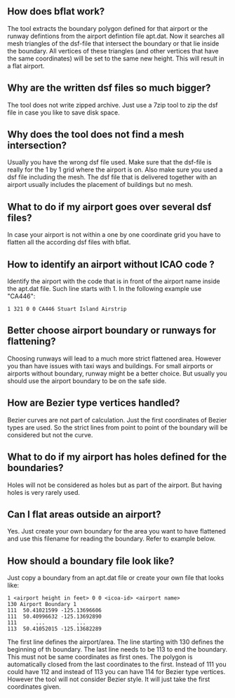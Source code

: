 ## How does bflat work?
The tool extracts the boundary polygon defined for that airport or the runway defintions from the airport defintion file apt.dat. 
Now it searches all mesh triangles of the dsf-file that intersect the boundary or that lie inside the boundary. 
All vertices of these triangles (and other vertices that have the same coordinates) will be set to the same new height. 
This will result in a flat airport.

## Why are the written dsf files so much bigger?
The tool does not write zipped archive. Just use a 7zip tool to zip the dsf file in case you like to save disk space.

## Why does the tool does not find a mesh intersection?
Usually you have the wrong dsf file used. Make sure that the dsf-file is really for the 1 by 1 grid where the airport is on. 
Also make sure you used a dsf file including the mesh. The dsf file that is delivered together with an airport usually
includes the placement of buildings but no mesh.

## What to do if my airport goes over several dsf files?
In case your airport is not within a one by one coordinate grid you have to flatten all the according dsf files with bflat.

## How to identify an airport without ICAO code ?
Identify the airport with the code that is in front of the airport name inside the apt.dat file. Such line starts  with 1. 
In the following example use "CA446":
```
1 321 0 0 CA446 Stuart Island Airstrip 
```

## Better choose airport boundary or runways for flattening?
Choosing runways will lead to a much more strict flattened area. However you than have issues with taxi ways and buildings.
For small airports or airports without boundary, runway might be a better choice. But usually you should use the airport
boundary to be on the safe side.

## How are Bezier type vertices handled?
Bezier curves are not part of calculation. Just the first coordinates of Bezier types are used. So the strict lines 
from point to point of the boundary will be considered but not the curve.

## What to do if my airport has holes defined for the boundaries?
Holes will not be considered as holes but as part of the airport. But having holes is very rarely used.

## Can I flat areas outside an airport?
Yes. Just create your own boundary for the area you want to have flattened and use this filename for reading the boundary. 
Refer to example below.

## How should a boundary file look like?
Just copy a boundary from an apt.dat file or create your own file that looks like:
```
1 <airport height in feet> 0 0 <icoa-id> <airport name>
130 Airport Boundary 1
111  50.41021599 -125.13696606
111  50.40996632 -125.13692890
111      ...          ...
113  50.41052015 -125.13682289
```
The first line defines the airport/area. The line starting with 130 defines the beginning of th boundary. 
The last line needs to be 113 to end the boundary. This must not be same coordinates as first ones. 
The polygon is automatically closed from the last coordinates to the first. Instead of 111 you could have 112 
and instead of 113 you can have 114 for Bezier type vertices. However the tool will not consider Bezier style. 
It will just take the first coordinates given.
